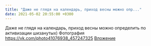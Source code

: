 ```yaml
---
title: "Даже не глядя на календарь, приход весны можно опр..."
date: 2021-05-02 20:55:00 +0300
---
```


Даже не глядя на календарь, приход весны можно определить по активизации шизанутых)
Фотография
<a class="vk-attach" href="https://vk.com/photo41076938_457247325">https://vk.com/photo41076938_457247325</a>
<a class="vk-attach" href="https://vk.com/photo41076938_457247325">Вложение</a>
